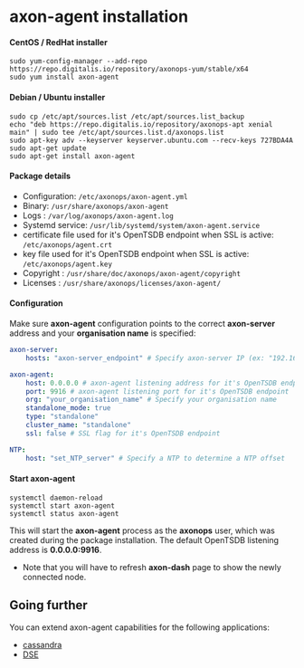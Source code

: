 # axon-agent installation

#### CentOS / RedHat installer
``` -
sudo yum-config-manager --add-repo https://repo.digitalis.io/repository/axonops-yum/stable/x64
sudo yum install axon-agent
```
#### Debian / Ubuntu installer
``` -
sudo cp /etc/apt/sources.list /etc/apt/sources.list_backup
echo "deb https://repo.digitalis.io/repository/axonops-apt xenial main" | sudo tee /etc/apt/sources.list.d/axonops.list
sudo apt-key adv --keyserver keyserver.ubuntu.com --recv-keys 727BDA4A
sudo apt-get update
sudo apt-get install axon-agent
```

#### Package details

* Configuration: `/etc/axonops/axon-agent.yml`
* Binary: `/usr/share/axonops/axon-agent`
* Logs : `/var/log/axonops/axon-agent.log`
* Systemd service: `/usr/lib/systemd/system/axon-agent.service`
* certificate file used for it's OpenTSDB endpoint when SSL is active: `/etc/axonops/agent.crt`
* key file used for it's OpenTSDB endpoint when SSL is active: `/etc/axonops/agent.key`
* Copyright : `/usr/share/doc/axonops/axon-agent/copyright`
* Licenses : `/usr/share/axonops/licenses/axon-agent/`


#### Configuration
Make sure **axon-agent** configuration points to the correct **axon-server** address and your **organisation name** is specified:

``` yaml hl_lines="2 7 14"
axon-server:
    hosts: "axon-server_endpoint" # Specify axon-server IP (ex: "192.168.0.5")

axon-agent:
    host: 0.0.0.0 # axon-agent listening address for it's OpenTSDB endpoint
    port: 9916 # axon-agent listening port for it's OpenTSDB endpoint
    org: "your_organisation_name" # Specify your organisation name
    standalone_mode: true
    type: "standalone"
    cluster_name: "standalone"
    ssl: false # SSL flag for it's OpenTSDB endpoint

NTP:
    host: "set_NTP_server" # Specify a NTP to determine a NTP offset 
```

#### Start axon-agent

``` -
systemctl daemon-reload
systemctl start axon-agent
systemctl status axon-agent
```

This will start the **axon-agent** process as the **axonops** user, which was created during the package installation. The default OpenTSDB listening address is **0.0.0.0:9916**.

* Note that you will have to refresh **axon-dash** page to show the newly connected node.

## Going further

You can extend axon-agent capabilities for the following applications:

* [cassandra](../cassandra-agent/install.md)
* [DSE](../dse-agent/install.md)